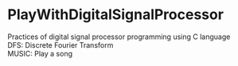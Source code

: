 # PlayWithDigitalSignalProcessor
Practices of digital signal processor programming using C language  
DFS: Discrete Fourier Transform  
MUSIC: Play a song
